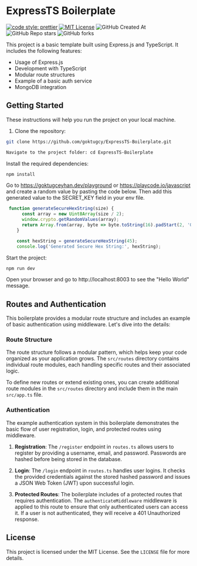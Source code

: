 # ExpressTS Boilerplate
[![code style: prettier](https://img.shields.io/badge/code_style-prettier-ff69b4.svg)](https://github.com/prettier/prettier)
[![MIT License](https://img.shields.io/badge/License-MIT-green.svg)](https://github.com/goktugcy/ExpressTS-Boilerplate-Backend/blob/main/LICENSE)
![GitHub Created At](https://img.shields.io/github/created-at/goktugcy/ExpressTS-Boilerplate-Backend)
![GitHub Repo stars](https://img.shields.io/github/stars/goktugcy/ExpressTS-Boilerplate-Backend?style=flat)
![GitHub forks](https://img.shields.io/github/forks/goktugcy/ExpressTS-Boilerplate-Backend?style=flat)


This project is a basic template built using Express.js and TypeScript. It includes the following features:

- Usage of Express.js
- Development with TypeScript
- Modular route structures
- Example of a basic auth service
- MongoDB integration

## Getting Started

These instructions will help you run the project on your local machine.

1. Clone the repository:

```bash
git clone https://github.com/goktugcy/ExpressTS-Boilerplate.git
```

```bash
Navigate to the project folder: cd ExpressTS-Boilerplate
```

Install the required dependencies:

```bash
npm install
```

Go to https://goktugceyhan.dev/playground or https://playcode.io/javascript and create a random value by pasting the code below. Then add this generated value to the SECRET_KEY field in your env file.
```javascript
 function generateSecureHexString(size) {
      const array = new Uint8Array(size / 2);
      window.crypto.getRandomValues(array);
      return Array.from(array, byte => byte.toString(16).padStart(2, '0')).join('').toUpperCase();
    }

    const hexString = generateSecureHexString(45);
    console.log('Generated Secure Hex String:', hexString);
```
Start the project:

```bash
npm run dev
```

Open your browser and go to http://localhost:8003 to see the "Hello World" message.

## Routes and Authentication

This boilerplate provides a modular route structure and includes an example of basic authentication using middleware. Let's dive into the details:

### Route Structure

The route structure follows a modular pattern, which helps keep your code organized as your application grows. The `src/routes` directory contains individual route modules, each handling specific routes and their associated logic.

To define new routes or extend existing ones, you can create additional route modules in the `src/routes` directory and include them in the main `src/app.ts` file.

### Authentication

The example authentication system in this boilerplate demonstrates the basic flow of user registration, login, and protected routes using middleware.

1. **Registration**: The `/register` endpoint in `routes.ts` allows users to register by providing a username, email, and password. Passwords are hashed before being stored in the database.

2. **Login**: The `/login` endpoint in `routes.ts` handles user logins. It checks the provided credentials against the stored hashed password and issues a JSON Web Token (JWT) upon successful login.

3. **Protected Routes**: The boilerplate includes of a protected routes that requires authentication. The `authenticateMiddleware` middleware is applied to this route to ensure that only authenticated users can access it. If a user is not authenticated, they will receive a 401 Unauthorized response.

## License

This project is licensed under the MIT License. See the `LICENSE` file for more details.

